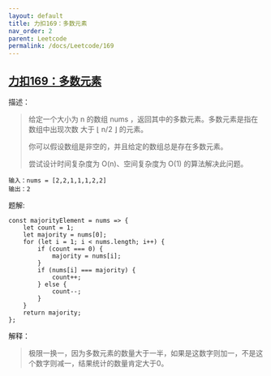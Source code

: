 ```yaml
---
layout: default
title: 力扣169：多数元素
nav_order: 2
parent: Leetcode
permalink: /docs/Leetcode/169
---
```


## [力扣169：多数元素](https://leetcode.cn/problems/majority-element/)

描述：
> 给定一个大小为 n 的数组 nums ，返回其中的多数元素。多数元素是指在数组中出现次数 大于 ⌊ n/2 ⌋ 的元素。
>
> 你可以假设数组是非空的，并且给定的数组总是存在多数元素。
> 
> 尝试设计时间复杂度为 O(n)、空间复杂度为 O(1) 的算法解决此问题。

```
输入：nums = [2,2,1,1,1,2,2]
输出：2
```

题解:
```
const majorityElement = nums => {
    let count = 1;
    let majority = nums[0];
    for (let i = 1; i < nums.length; i++) {
        if (count === 0) {
            majority = nums[i];
        }
        if (nums[i] === majority) {
            count++;
        } else {
            count--;
        }
    }
    return majority;
};
```

解释：
> 极限一换一，因为多数元素的数量大于一半，如果是这数字则加一，不是这个数字则减一，结果统计的数量肯定大于0。